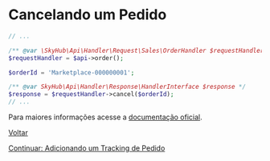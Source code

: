 # Cancelando um Pedido

```php
// ...

/** @var \SkyHub\Api\Handler\Request\Sales\OrderHandler $requestHandler */
$requestHandler = $api->order();

$orderId = 'Marketplace-000000001';

/** @var SkyHub\Api\Handler\Response\HandlerInterface $response */
$response = $requestHandler->cancel($orderId);
// ...
```

Para maiores informações acesse a [documentação oficial](https://skyhub.gelato.io/docs/versions/1.1/resources/orders/endpoints/cancelar-um-pedido).

[Voltar](../../../../README.md)

[Continuar: Adicionando um Tracking de Pedido](TRACKING.md)
